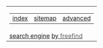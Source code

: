 <table><colgroup><col style="width: 100%" /></colgroup><tbody><tr class="odd"><td><table><tbody><tr class="odd"><td style="text-align: left;"><a href="https://search.freefind.com/siteindex.html?si=79970144">index</a></td><td style="text-align: center;"><a href="https://search.freefind.com/find.html?si=79970144&amp;m=0&amp;p=0">sitemap</a></td><td style="text-align: right;"><a href="https://search.freefind.com/find.html?si=79970144&amp;pid=a">advanced</a></td></tr></tbody></table></td></tr><tr class="even"><td><a href="https://www.freefind.com">search engine</a> <a href="https://www.freefind.com">by <span style="color: #606060">freefind</span></a></td></tr></tbody></table>
